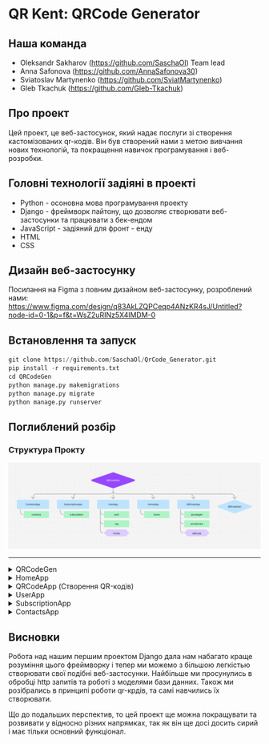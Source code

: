# QR Kent: QRCode Generator

## Наша команда

- Oleksandr Sakharov (https://github.com/SaschaOl) Team lead
- Anna Safonova (https://github.com/AnnaSafonova30)
- Sviatoslav Martynenko (https://github.com/SviatMartynenko)
- Gleb Tkachuk (https://github.com/Gleb-Tkachuk)

## Про проект

Цей проект, це веб-застосунок, який надає послуги зі створення кастомізованих qr-кодів. Він був створений нами з метою вивчання нових технологій, та покращення навичок програмування і веб-розробки.

## Головні технології задіяні в проекті

- Python - осоновна мова програмування проекту
- Django - фреймворк пайтону, що дозволяє створювати веб-застосунки та працювати з бек-ендом
- JavaScript - задіяний для фронт - енду
- HTML
- CSS

## Дизайн веб-застосунку

Посилання на Figma з повним дизайном веб-застосунку, розроблений нами:
https://www.figma.com/design/q83AkLZQPCeqp4ANzKR4sJ/Untitled?node-id=0-1&p=f&t=WsZ2uRINz5X4lMDM-0

## Встановлення та запуск

```python
git clone https://github.com/SaschaOl/QrCode_Generator.git
pip install -r requirements.txt
cd QRCodeGen
python manage.py makemigrations
python manage.py migrate
python manage.py runserver
```

## Поглиблений розбір

### Структура Прокту

![alt text](scheme.png)

---

<details>
<summary>QRCodeGen</summary>
<br>

`QRCodeGen` Це головна папка проекту. Вона містить файл `settings` з усіма налаштуваннями застосунку, а також файл `urls`, де з'єднуются всі застосунки

</details>

<details>
<summary>HomeApp</summary>
<br>

HomeApp відповідає за домашню сторінку веб-застосунку, на якій містится основна інформація про сервіс, та з якої можна легко потрапити на інші сторінки

</details>

<details>
<summary>QRCodeApp (Створення QR-кодів)</summary>
<br>

QRCodeApp відповідає за всі сторінки, та функціонал, пов'язаний безпосередньо з qr-кодами, а також за створення моделі в базі данних для збереження qr-кодів

На сторінці qrcodegen знаходится форма для створення qr-коду. Користувач має задати назву, опис, та самі данні, під які він хоче створити qr-код, а також можна задати кастомізацію, як зміна кольору та додавання логотипу на qr-код. Після натискання на кнопку "Згенерувати", користувачу представляєтся попередньій перегляд qr-коду, після чого він може натиснути "Зберегти", зберегти qr-код.

На серверній стороні при натиску на кнопку "Згенерувати" створюєтся qr-на основі данних з форми, для цього використовюєтся модуль qrcode. Після створення він передаєтся на сторінку і далі при натиску на кнопку "Зберегти" створюєтся запис в базі данних для цього qr-коду, який потім підв'язуєтся до користувача, що його створив по зв'язку OneToMany.

На сторінці qrcodeview користувач може переглянути всі свої збережені qr-коди та подивитися детальну інформацію про них. Також він може видаляти qr коди, та завантажувати саме зобараження qr-коду на свій прилад.

Перенапрямування по qr-кодам влаштовано через посередництво веб-застосунку для запобігання використання недійсних qr-кодів. В першу чергу qr-код створюєтся не з посиланням на данні від користувача, а з посиланням на перенапрямовуючу сторінку для цього qr-коду. На цій перенапрямовуючій сторінці проходить перевірка дійсності qr-коді і в тільки випадку його дійсності проходить перенапрямування по користувацькому посиланню. Якщо qr-код не є дійсним, то користувачеві це повідомляєтся через помилку.

</details>

<details>
<summary>UserApp</summary>
<br>

UrerApp відповідає за сторінки та процеси пов'язані з управлінням акаунтом, а також за створення моделі в базі данних для зберігання зареєстрованих акаунтів.

Коли користувач вперше заходить в веб-застосунок, йому не доступні основні його функції, поки він не увійде в акаунт. Якщо акаунта не маєтся, то його треба створити, для цього треба натиснути на кнопку "Реєстрація" на верхній панелі, що перекине користувача на форму, заповнивши і підтвердивши яку до бази данних користувачів додастся новий запис.

Після підтвердження реєстрації, користувача автоматично перекине на сторінку авторизації, де він зможе увійти в щойно створений акаунт. Після цього кнопка "Реєстрація" на верхній панелі замінится на ім'я поточного користувача, а також з'явится кнопка виходу, натиснувши на яку, користувача викине з поточного акаунту.

</details>

<details>
<summary>SubscriptionApp</summary>
<br>

SubscriptionApp відповідає за сторінку вибору плану підписки, та за його оформлення.

Данні про план підписку зберігаются в об'єкті користувача в базі данних. Залежно від плану змінюєтся кількість qr-кодів, яку користувач може створити, що перевіряєтся під час створення кожного нового qr-коду. Якщо кількість збережених qr-кодів первищує ліміт поточного плану підписки, то зберегти новий не буде можливим. 

</details>

<details>
<summary>ContactsApp</summary>
<br>

ContactsApp відповідає за сторінку контактів, на якій можна подивитись контактні данні служби підтримки сайту, та відправити на неї електронного листа.

</details>

## Висновки

Робота над нашим першим проектом Django дала нам набагато краще розуміння цього фреймворку і тепер ми можемо з більшою легкістью створювати свої подібні веб-застосунки. Найбільше ми просунулись в обробці http запитів та роботі з моделями бази данних. Також ми розібрались в принципі роботи qr-крдів, та самі навчились їх створювати.

Що до подальших перспектив, то цей проект ще можна покращувати та розвивати у відносно різних напрямках, так як він ще досі досить сирий і має тільки основний функціонал.